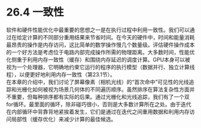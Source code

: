 # 26.4 一致性
软件和硬件性能优化中最重要的思想之一是在执行过程中利用一致性。我们可以通过在给定计算的不同部分重用结果来节省时间。在今天的硬件中，时间和能量消耗最昂贵的操作是内存访问，这比简单的数学操作慢几个数量级。评估硬件操作成本的一个好方法是考虑位于电路内部完成操作所需的物理距离。大多数时间，性能优化侧重于利用内存一致性（缓存）和围绕内存延迟的调度计算。GPU本身可以被视为一个处理器，它明确地约束它运行的程序的执行模型（数据并行、独立计算线程），以便更好地利用内存一致性（第23.1节）。  
在本章的介绍中，我们讨论了屏幕像素（相机光线）的“首次命中”可见性的光线追踪和光栅化如何被视为场景几何体的不同遍历顺序。虽然排序在算法复杂性方面并不重要，但每种排序都有实际的后果。通过光栅化和光线追踪，我们有了一个双for循环。最里面的循环，除非碰巧很小，否则是大多数计算所在之处。由于迭代在内部循环中背靠背地紧挨着发生，它们是通过在迭代之间重用数据和利用内存访问局部性（缓存优化）来减少计算的最佳候选。  

